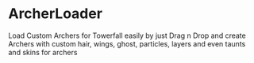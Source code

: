 # ArcherLoader
Load Custom Archers for Towerfall easily by just Drag n Drop and create Archers with custom hair, wings, ghost, particles, layers and even taunts and skins for archers

